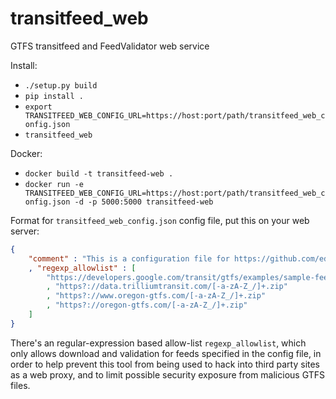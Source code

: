 # transitfeed_web
GTFS transitfeed and FeedValidator web service

Install:
 * `./setup.py build`
 * `pip install .`
 * `export TRANSITFEED_WEB_CONFIG_URL=https://host:port/path/transitfeed_web_config.json`
 * `transitfeed_web`


Docker:
 * `docker build -t transitfeed-web .`
 * `docker run -e TRANSITFEED_WEB_CONFIG_URL=https://host:port/path/transitfeed_web_config.json -d -p 5000:5000 transitfeed-web`

Format for `transitfeed_web_config.json` config file, put this on your web server:

```json
{ 
    "comment" : "This is a configuration file for https://github.com/ed-g/transitfeed_web"
    , "regexp_allowlist" : [
        "https://developers.google.com/transit/gtfs/examples/sample-feed.zip"
        , "https?://data.trilliumtransit.com/[-a-zA-Z_/]+.zip"
        , "https?://www.oregon-gtfs.com/[-a-zA-Z_/]+.zip"
        , "https?://oregon-gtfs.com/[-a-zA-Z_/]+.zip"
    ]
}
```

There's an regular-expression based allow-list `regexp_allowlist`, which only
allows download and validation for feeds specified in the config file, in order
to help prevent this tool from being used to hack into third party sites as a
web proxy, and to limit possible security exposure from malicious GTFS files. 

